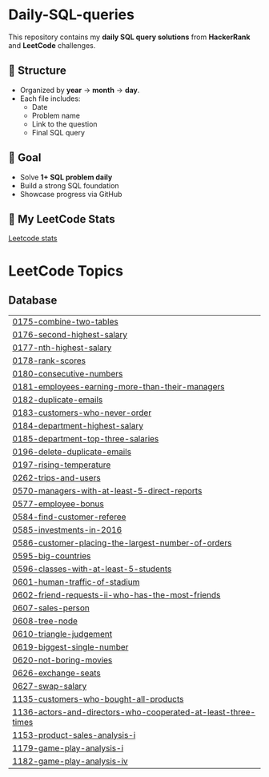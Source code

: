 # Daily-SQL-queries
This repository contains my **daily SQL query solutions** from **HackerRank** and **LeetCode** challenges.


## 📅 Structure
- Organized by **year** → **month** → **day**.
- Each file includes:
  - Date
  - Problem name
  - Link to the question
  - Final SQL query

## 🎯 Goal
- Solve **1+ SQL problem daily**
- Build a strong SQL foundation
- Showcase progress via GitHub

## 🧩 My LeetCode Stats
[Leetcode stats](https://leetcard.jacoblin.cool/shanvi1706?ext=heatmap)


<!---LeetCode Topics Start-->
# LeetCode Topics
## Database
|  |
| ------- |
| [0175-combine-two-tables](https://github.com/Shanvi1706/Daily-SQL-queries/tree/master/0175-combine-two-tables) |
| [0176-second-highest-salary](https://github.com/Shanvi1706/Daily-SQL-queries/tree/master/0176-second-highest-salary) |
| [0177-nth-highest-salary](https://github.com/Shanvi1706/Daily-SQL-queries/tree/master/0177-nth-highest-salary) |
| [0178-rank-scores](https://github.com/Shanvi1706/Daily-SQL-queries/tree/master/0178-rank-scores) |
| [0180-consecutive-numbers](https://github.com/Shanvi1706/Daily-SQL-queries/tree/master/0180-consecutive-numbers) |
| [0181-employees-earning-more-than-their-managers](https://github.com/Shanvi1706/Daily-SQL-queries/tree/master/0181-employees-earning-more-than-their-managers) |
| [0182-duplicate-emails](https://github.com/Shanvi1706/Daily-SQL-queries/tree/master/0182-duplicate-emails) |
| [0183-customers-who-never-order](https://github.com/Shanvi1706/Daily-SQL-queries/tree/master/0183-customers-who-never-order) |
| [0184-department-highest-salary](https://github.com/Shanvi1706/Daily-SQL-queries/tree/master/0184-department-highest-salary) |
| [0185-department-top-three-salaries](https://github.com/Shanvi1706/Daily-SQL-queries/tree/master/0185-department-top-three-salaries) |
| [0196-delete-duplicate-emails](https://github.com/Shanvi1706/Daily-SQL-queries/tree/master/0196-delete-duplicate-emails) |
| [0197-rising-temperature](https://github.com/Shanvi1706/Daily-SQL-queries/tree/master/0197-rising-temperature) |
| [0262-trips-and-users](https://github.com/Shanvi1706/Daily-SQL-queries/tree/master/0262-trips-and-users) |
| [0570-managers-with-at-least-5-direct-reports](https://github.com/Shanvi1706/Daily-SQL-queries/tree/master/0570-managers-with-at-least-5-direct-reports) |
| [0577-employee-bonus](https://github.com/Shanvi1706/Daily-SQL-queries/tree/master/0577-employee-bonus) |
| [0584-find-customer-referee](https://github.com/Shanvi1706/Daily-SQL-queries/tree/master/0584-find-customer-referee) |
| [0585-investments-in-2016](https://github.com/Shanvi1706/Daily-SQL-queries/tree/master/0585-investments-in-2016) |
| [0586-customer-placing-the-largest-number-of-orders](https://github.com/Shanvi1706/Daily-SQL-queries/tree/master/0586-customer-placing-the-largest-number-of-orders) |
| [0595-big-countries](https://github.com/Shanvi1706/Daily-SQL-queries/tree/master/0595-big-countries) |
| [0596-classes-with-at-least-5-students](https://github.com/Shanvi1706/Daily-SQL-queries/tree/master/0596-classes-with-at-least-5-students) |
| [0601-human-traffic-of-stadium](https://github.com/Shanvi1706/Daily-SQL-queries/tree/master/0601-human-traffic-of-stadium) |
| [0602-friend-requests-ii-who-has-the-most-friends](https://github.com/Shanvi1706/Daily-SQL-queries/tree/master/0602-friend-requests-ii-who-has-the-most-friends) |
| [0607-sales-person](https://github.com/Shanvi1706/Daily-SQL-queries/tree/master/0607-sales-person) |
| [0608-tree-node](https://github.com/Shanvi1706/Daily-SQL-queries/tree/master/0608-tree-node) |
| [0610-triangle-judgement](https://github.com/Shanvi1706/Daily-SQL-queries/tree/master/0610-triangle-judgement) |
| [0619-biggest-single-number](https://github.com/Shanvi1706/Daily-SQL-queries/tree/master/0619-biggest-single-number) |
| [0620-not-boring-movies](https://github.com/Shanvi1706/Daily-SQL-queries/tree/master/0620-not-boring-movies) |
| [0626-exchange-seats](https://github.com/Shanvi1706/Daily-SQL-queries/tree/master/0626-exchange-seats) |
| [0627-swap-salary](https://github.com/Shanvi1706/Daily-SQL-queries/tree/master/0627-swap-salary) |
| [1135-customers-who-bought-all-products](https://github.com/Shanvi1706/Daily-SQL-queries/tree/master/1135-customers-who-bought-all-products) |
| [1136-actors-and-directors-who-cooperated-at-least-three-times](https://github.com/Shanvi1706/Daily-SQL-queries/tree/master/1136-actors-and-directors-who-cooperated-at-least-three-times) |
| [1153-product-sales-analysis-i](https://github.com/Shanvi1706/Daily-SQL-queries/tree/master/1153-product-sales-analysis-i) |
| [1179-game-play-analysis-i](https://github.com/Shanvi1706/Daily-SQL-queries/tree/master/1179-game-play-analysis-i) |
| [1182-game-play-analysis-iv](https://github.com/Shanvi1706/Daily-SQL-queries/tree/master/1182-game-play-analysis-iv) |
<!---LeetCode Topics End-->